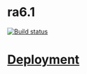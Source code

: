 # ra6.1

[![Build status](https://ci.appveyor.com/api/projects/status/iknvbshmb86x5uwv?svg=true)](https://ci.appveyor.com/project/Svetlana-Kutyeva1974/ra6-1)


# [Deployment](https://svetlana-kutyeva1974.github.io/ra6.1/)
